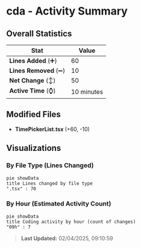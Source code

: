 # cda - Activity Summary 

## Overall Statistics

| Stat                   | Value                                                             |
| ---------------------- | ----------------------------------------------------------------- |
| **Lines Added** (➕)   | 60                                          |
| **Lines Removed** (➖) | 10                                        |
| **Net Change** (↕)    | 50                |
| **Active Time** (⌚)   | 10 minutes |


## Modified Files
- **TimePickerList.tsx** (+60, -10)

## Visualizations

### By File Type (Lines Changed)

```mermaid
pie showData
title Lines changed by file type
".tsx" : 70
```

### By Hour (Estimated Activity Count)

```mermaid
pie showData
title Coding activity by hour (count of changes)
"09h" : 7
```


> **Last Updated:** 02/04/2025, 09:10:59